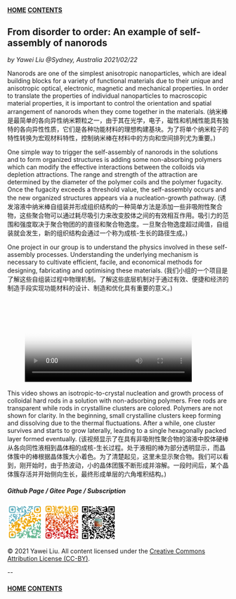 #### [HOME](../../index.html) [CONTENTS](../index.html)

## From disorder to order: An example of self-assembly of nanorods

*by Yawei Liu  @Sydney, Australia 2021/02/22*

Nanorods are one of the simplest anisotropic nanoparticles, which are ideal building blocks for a variety of functional materials due to their unique and anisotropic optical, electronic, magnetic and mechanical properties. In order to translate the properties of individual nanoparticles to macroscopic material properties, it is important to control the orientation and spatial arrangement of nanorods when they come together in the materials. (纳米棒是最简单的各向异性纳米颗粒之一，由于其在光学，电子，磁性和机械性能具有独特的各向异性性质，它们是各种功能材料的理想构建基块。为了将单个纳米粒子的特性转换为宏观材料特性，控制纳米棒在材料中的方向和空间排列尤为重要。)

One simple way to trigger the self-assembly of nanorods in the solutions and to form organized structures is adding some non-absorbing polymers which can modify the effective interactions between the colloids via depletion attractions. The range and strength of the attraction are determined by the diameter of the polymer coils and the polymer fugacity. Once the fugacity exceeds a threshold value, the self-assembly occurs and the new organized structures appears via a nucleation-growth pathway. (诱发溶液中纳米棒自组装并形成组织结构的一种简单方法是添加一些非吸附性聚合物，这些聚合物可以通过耗尽吸引力来改变胶体之间的有效相互作用。吸引力的范围和强度取决于聚合物团的的直径和聚合物逸度。一旦聚合物逸度超过阈值，自组装就会发生，新的组织结构会通过一个称为成核-生长的路径生成。)

One project in our group is to understand the physics involved in these self-assembly processes. Understanding the underlying mechanism is necessary to cultivate efficient, facile, and economical methods for designing, fabricating and optimising these materials. (我们小组的一个项目是了解这些自组装过程中物理机制。了解这些底层机制对于通过有效、便捷和经济的制造手段实现功能材料的设计、制造和优化具有重要的意义。)

<!-- blank line -->
<figure class="video_container">
  <video width="380" controls="true" allowfullscreen="false" poster="images/rod_assembly.jpg">
    <source src="images/rod_assembly.mov" type="video/mp4">
  </video>
</figure>
<!-- blank line -->

This video shows an isotropic-to-crystal nucleation and growth process of colloidal hard rods in a solution with non-adsorbing polymers. Free rods are transparent while rods in crystalline clusters are colored. Polymers are not shown for clarity. In the beginning, small crystalline clusters keep forming and dissolving due to the thermal fluctuations. After a while, one cluster survives and starts to grow laterally, leading to a single hexagonally packed layer formed eventually. (该视频显示了在具有非吸附性聚合物的溶液中胶体硬棒从各向同性液相到晶体相的成核-生长过程。处于液相的棒为部分透明显示，而晶体簇中的棒根据晶体簇大小着色。为了清楚起见，这里未显示聚合物。我们可以看到，刚开始时，由于热波动，小的晶体团簇不断形成并溶解。一段时间后，某个晶体簇存活并开始侧向生长，最终形成单层的六角堆积结构。)


##### Github Page / Gitee Page / Subscription
<img src="images/github_yawei.png" alt="github page" width="80" height="80" />
<img src="images/gitee_yawei.png" alt="gitee page" width="80" height="80" />
<img src="images/wechat.png" alt="wechat" width="80" height="80" />

<footer>
    <script async src="//busuanzi.ibruce.info/busuanzi/2.3/busuanzi.pure.mini.js"></script>
    <span id="busuanzi_container_page_pv" style='display:none'>
      <h6>view <span id="busuanzi_value_page_pv">       </span> times</h6>
    </span>
</footer>

<p>&copy; 2021 Yawei Liu. All content licensed under the <a href="https://creativecommons.org/licenses/by/4.0/legalcode">Creative Commons Attribution License (CC-BY)</a>.</p>

--
#### [HOME](../../index.html) [CONTENTS](../index.html)
